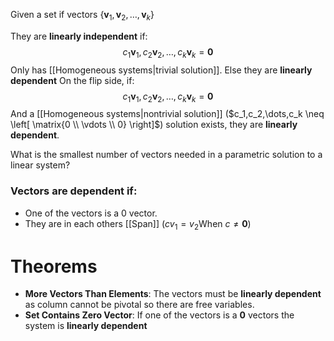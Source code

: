 Given a set if vectors $\{\textbf{v}_1,\textbf{v}_2,\dots,\textbf{v}_k\}$ 

They are **linearly independent** if:
$$c_1\textbf{v}_1,c_2\textbf{v}_2,\dots,c_k\textbf{v}_k = \textbf{0}$$
Only has [[Homogeneous systems|trivial solution]]. Else they are **linearly dependent**
On the flip side, if:
$$c_1\textbf{v}_1,c_2\textbf{v}_2,\dots,c_k\textbf{v}_k = \textbf{0}$$
And a [[Homogeneous systems|nontrivial solution]] ($c_1,c_2,\dots,c_k \neq \left[ \matrix{0 \\ \vdots \\ 0} \right]$) solution exists, they are **linearly dependent**. 

What is the smallest number of vectors needed in a parametric solution to a linear system?

### Vectors are dependent if:
- One of the vectors is a 0 vector.
- They are in each others [[Span]] ($cv_1 = v_2 \text{When  } c \neq \mathbf{0}$) 
# Theorems
- **More Vectors Than Elements**: The vectors must be **linearly dependent** as column cannot be pivotal so there are free variables. 
- **Set Contains Zero Vector**: If one of the vectors is a **0** vectors the system is **linearly dependent**